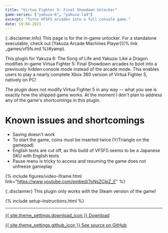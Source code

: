 ```yaml
---
title: "Virtua Fighter 5: Final Showdown Unlocker"
game-series: ["yakuza-6", "yakuza-lad"]
excerpt: "Turns VF5FS arcades into a full console game."
date: 19-04-2021
---
```


{:.disclaimer.info}
This page is for the in-game unlocker. For a standalone executable, check out [Yakuza Arcade Machines Player]({% link _games/vf5fs.md %}#yamp).

This plugin for Yakuza 6: The Song of Life and Yakuza: Like a Dragon modifies in-game Virtua Fighter 5: Final Showdown arcades
to boot into a previously hidden console mode instead of the arcade mode. This enables users to play a nearly
complete Xbox 360 version of Virtua Fighter 5, natively on PC!

The plugin does not modify Virtua Fighter 5 in any way -- what you see is exactly how the shipped game works.
At the moment I don't plan to address any of the game's shortcomings in this plugin.

# Known issues and shortcomings
* Saving doesn't work
* To start the game, coins must be inserted twice (Y/Triangle on the gamepad)
* English texts are cut off, as this build of VF5FS seems to be a Japanese SKU with English texts
* Pause menu is tricky to access and resuming the game does not unfreeze gameplay

{% include figures/video-iframe.html link="https://www.youtube.com/embed/7oNsZClpZ_E" %}

{:.disclaimer}
This plugin only works with the Steam version of the game!

{% include setup-instructions.html %}

***

<a href="https://github.com/CookiePLMonster/VF5FS-Unlocker/releases/latest/download/VF5FS-Unlocker.zip" class="button">{{ site.theme_settings.download_icon }} Download</a>

<a href="https://github.com/CookiePLMonster/VF5FS-Unlocker" class="button github" target="_blank">{{ site.theme_settings.github_icon }} See source on GitHub</a>
